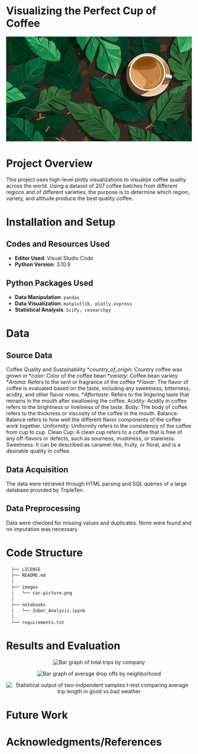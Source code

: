 # Visualizing the Perfect Cup of Coffee

<p align="center">
  <img src="https://github.com/kellyshreeve/Coffee_Quality_Visualizations/blob/main/images/coffee.png" 
  alt="Purple car cartoon">
</p>

# Project Overview

This project uses high-level plotly visualizations to visualize coffee quality across the world. Using a dataset of 207 coffee batches from different regions and of different varieties, the purpose is to determine which region, variety, and altitude produce the best quality coffee. 

# Installation and Setup

## Codes and Resources Used

  - <b>Editor Used</b>: Visual Studio Code
  - <b>Python Version</b>: 3.10.9

## Python Packages Used

  - <b>Data Manipulation</b>: ```pandas```
  - <b>Data Visualization</b>: ```matplotlib, plotly.express```
  - <b>Statistical Analysis</b>: ```SciPy, researchpy```

# Data

## Source Data

Coffee Quality and Sustainability
    **country_of_origin*: Country coffee was grown in
    **color*: Color of the coffee bean
    **variety*: Coffee bean variety
    **Aroma*: Refers to the sent or fragrance of the coffee
    **Flavor*: The flavor of coffee is evaluated based on the taste, including any sweetness, bitterness, acidity, and other flavor notes.
    **Aftertaste*: Refers to the lingering taste that remains in the mouth after swallowing the coffee.
Acidity: Acidity in coffee refers to the brightness or liveliness of the taste.
Body: The body of coffee refers to the thickness or viscosity of the coffee in the mouth.
Balance: Balance refers to how well the different flavor components of the coffee work together.
Uniformity: Uniformity refers to the consistency of the coffee from cup to cup.
Clean Cup: A clean cup refers to a coffee that is free of any off-flavors or defects, such as sourness, mustiness, or staleness.
Sweetness: It can be described as caramel-like, fruity, or floral, and is a desirable quality in coffee.



## Data Acquisition

The data were retrieved through HTML parsing and SQL queries of a large database provided by TripleTen. 

## Data Preprocessing

Data were checked for missing values and duplicates. None were found and no imputation was necessary.
 
# Code Structure
```
  ├── LICENSE
  ├── README.md          
  │
  ├── images
  │   └── car-picture.png    
  │
  ├── notebooks  
  │   └── Zuber_Analysis.ipynb 
  │
  └── requirements.txt  
```

# Results and Evaluation

<p align="center">
  <img src="https://github.com/kellyshreeve/Zuber_Rides_Analysis/blob/main/images/trips-company.png" 
  alt="Bar graph of total trips by company">
</p>

<p align="center">
  <img src="https://github.com/kellyshreeve/Zuber_Rides_Analysis/blob/main/images/drop-offs.png" 
  alt="Bar graph of average drop offs by neighborhood">
</p>

<p align="center">
  <img src="https://github.com/kellyshreeve/Zuber_Rides_Analysis/blob/main/images/hypothesis-test.png" 
  alt="Statistical output of two-indpendent samples t-test comparing average trip length in good vs bad weather">
</p>

# Future Work

# Acknowledgments/References

